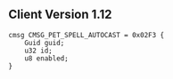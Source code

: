 ## Client Version 1.12

```rust,ignore
cmsg CMSG_PET_SPELL_AUTOCAST = 0x02F3 {
    Guid guid;    
    u32 id;    
    u8 enabled;    
}

```
